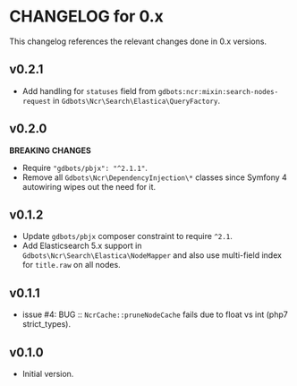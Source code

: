# CHANGELOG for 0.x
This changelog references the relevant changes done in 0.x versions.


## v0.2.1
* Add handling for `statuses` field from `gdbots:ncr:mixin:search-nodes-request` in `Gdbots\Ncr\Search\Elastica\QueryFactory`.


## v0.2.0
__BREAKING CHANGES__

* Require `"gdbots/pbjx": "^2.1.1"`.
* Remove all `Gdbots\Ncr\DependencyInjection\*` classes since Symfony 4 autowiring wipes out the need for it.


## v0.1.2
* Update `gdbots/pbjx` composer constraint to require `^2.1`.
* Add Elasticsearch 5.x support in `Gdbots\Ncr\Search\Elastica\NodeMapper` and also use 
  multi-field index for `title.raw` on all nodes. 


## v0.1.1
* issue #4: BUG :: `NcrCache::pruneNodeCache` fails due to float vs int (php7 strict_types).


## v0.1.0
* Initial version.
